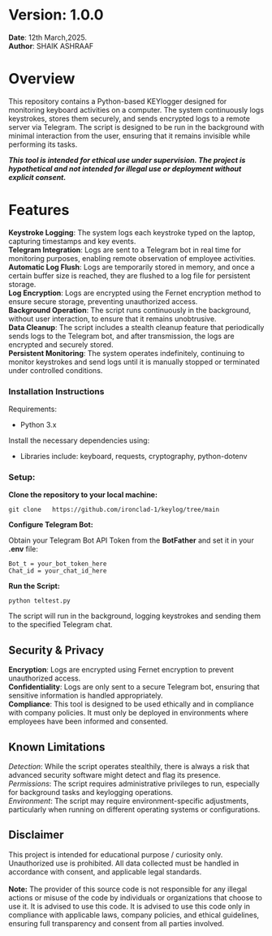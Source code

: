 # Version: 1.0.0
**Date**: 12th March,2025.
<br />**Author**: SHAIK ASHRAAF

# Overview

This repository contains a Python-based KEYlogger designed for monitoring keyboard activities on a computer. The system continuously logs keystrokes, stores them securely, and sends encrypted logs to a remote server via Telegram. The script is designed to be run in the background with minimal interaction from the user, ensuring that it remains invisible while performing its tasks.

***This tool is intended for ethical use under supervision. The project is hypothetical and not intended for illegal use or deployment without explicit consent.***

# Features

**Keystroke Logging**: The system logs each keystroke typed on the laptop, capturing timestamps and key events.
<br />**Telegram Integration**: Logs are sent to a Telegram bot in real time for monitoring purposes, enabling remote observation of employee activities.
<br />**Automatic Log Flush**: Logs are temporarily stored in memory, and once a certain buffer size is reached, they are flushed to a log file for persistent storage.
<br />**Log Encryption**: Logs are encrypted using the Fernet encryption method to ensure secure storage, preventing unauthorized access.
<br />**Background Operation**: The script runs continuously in the background, without user interaction, to ensure that it remains unobtrusive.
<br />**Data Cleanup**: The script includes a stealth cleanup feature that periodically sends logs to the Telegram bot, and after transmission, the logs are encrypted and securely stored.
<br />**Persistent Monitoring**: The system operates indefinitely, continuing to monitor keystrokes and send logs until it is manually stopped or terminated under controlled conditions.

### Installation Instructions
Requirements:
- Python 3.x

Install the necessary dependencies using:
  
- Libraries include: keyboard, requests, cryptography, python-dotenv

### Setup:   
**Clone the repository to your local machine:**

    git clone   https://github.com/ironclad-1/keylog/tree/main
   
**Configure Telegram Bot:**

Obtain your Telegram Bot API Token from the **BotFather** and set it in your **.env** file:

    Bot_t = your_bot_token_here
    Chat_id = your_chat_id_here

**Run the Script:**
    
    python teltest.py

The script will run in the background, logging keystrokes and sending them to the specified Telegram chat.

## Security & Privacy
**Encryption**: Logs are encrypted using Fernet encryption to prevent unauthorized access.
<br />**Confidentiality**: Logs are only sent to a secure Telegram bot, ensuring that sensitive information is handled appropriately.
<br />**Compliance**: This tool is designed to be used ethically and in compliance with company policies. It must only be deployed in environments where employees have been informed and consented.

## Known Limitations
*Detection*: While the script operates stealthily, there is always a risk that advanced security software might detect and flag its presence.
<br />*Permissions*: 
The script requires administrative privileges to run, especially for background tasks and keylogging operations.
<br />*Environment*: The script may require environment-specific adjustments, particularly when running on different operating systems or configurations.


## Disclaimer
This project is intended for educational purpose / curiosity only. Unauthorized use is prohibited. All data collected must be handled in accordance with consent, and applicable legal standards.
<br /><br />**Note:** The provider of this source code is not responsible for any illegal actions or misuse of the code by individuals or organizations that choose to use it. It is advised to use this code.  It is advised to use this code only in compliance with applicable laws, company policies, and ethical guidelines, ensuring full transparency and consent from all parties involved.
